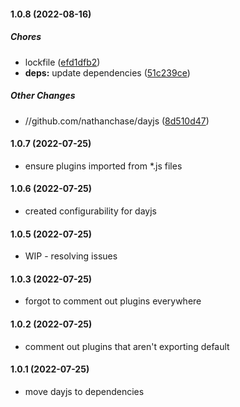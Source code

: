 #### 1.0.8 (2022-08-16)

##### Chores

*  lockfile ([efd1dfb2](https://github.com/nathanchase/dayjs/commit/efd1dfb2948732d7851fe8b53ac264d76333a1f5))
* **deps:**  update dependencies ([51c239ce](https://github.com/nathanchase/dayjs/commit/51c239ce3cb9e61d64fb52826ed29919ea37a367))

##### Other Changes

* //github.com/nathanchase/dayjs ([8d510d47](https://github.com/nathanchase/dayjs/commit/8d510d47757352c1cdbad1330a1d29cafbfdb748))

#### 1.0.7 (2022-07-25)

- ensure plugins imported from *.js files

#### 1.0.6 (2022-07-25)

- created configurability for dayjs

#### 1.0.5 (2022-07-25)

- WIP - resolving issues

#### 1.0.3 (2022-07-25)

- forgot to comment out plugins everywhere

#### 1.0.2 (2022-07-25)

- comment out plugins that aren't exporting default

#### 1.0.1 (2022-07-25)

- move dayjs to dependencies
